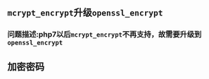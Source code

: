 ## `mcrypt_encrypt`升级`openssl_encrypt`
### 问题描述:php7以后`mcrypt_encrypt`不再支持，故需要升级到`openssl_encrypt`
## 加密密码


